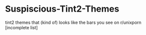 # Suspiscious-Tint2-Themes
tint2 themes that (kind of) looks like the bars you see on r/unixporn [incomplete list]
